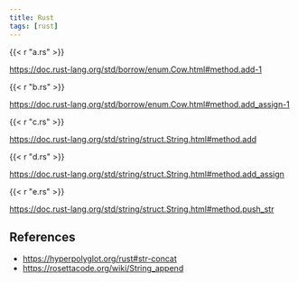 ```yaml
---
title: Rust
tags: [rust]
---
```


{{< r "a.rs" >}}

<https://doc.rust-lang.org/std/borrow/enum.Cow.html#method.add-1>

{{< r "b.rs" >}}

<https://doc.rust-lang.org/std/borrow/enum.Cow.html#method.add_assign-1>

{{< r "c.rs" >}}

<https://doc.rust-lang.org/std/string/struct.String.html#method.add>

{{< r "d.rs" >}}

<https://doc.rust-lang.org/std/string/struct.String.html#method.add_assign>

{{< r "e.rs" >}}

<https://doc.rust-lang.org/std/string/struct.String.html#method.push_str>

## References

- <https://hyperpolyglot.org/rust#str-concat>
- <https://rosettacode.org/wiki/String_append>
